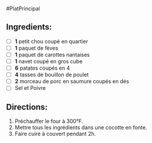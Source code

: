 #PlatPrincipal

## Ingredients:
- [ ] **1** petit chou coupé en quartier
- [ ] **1** paquet de fèves
- [ ] **1** paquet de carottes nantaises
- [ ] **1** navet coupé en gros cube
- [ ] **6** patates coupés en 4
- [ ] **4** tasses de bouillon de poulet
- [ ] **2** morceau de porc en saumure coupés en dés
- [ ] Sel et Poivre

## Directions:
1. Préchauffer le four à 300°F.
2. Mettre tous les ingrédients dans une cocotte en fonte.
3. Faire cuire à couvert pendant 2h.